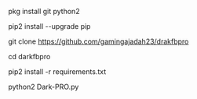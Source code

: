 pkg install git python2

pip2 install --upgrade pip

git clone https://github.com/gamingajadah23/drakfbpro

cd darkfbpro

pip2 install -r requirements.txt

python2 Dark-PRO.py
